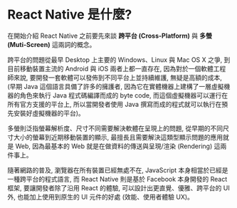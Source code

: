 # React Native 是什麼?
在開始介紹 React Native 之前要先來談 **跨平台 (Cross-Platform)** 與 **多螢 (Muti-Screen)** 這兩詞的概念。

跨平台的問題從最早 Desktop 上主要的 Windows、Linux 與 Mac OS X 之爭, 到目前移動裝置主流的 Android 與 iOS 兩者上都一直存在, 因為對於一個軟體工程師來說, 要開發一套軟體可以發佈到不同平台上並持續維護, 無疑是高額的成本, (早期 Java 這個語言具備了許多的擁護者, 因為它在實體機器上建構了一層虛擬機器的角色來執行 Java 程式碼編譯而成的 byte code, 而這個虛擬機器可以運行在所有官方支援的平台上, 所以當開發者使用 Java 撰寫而成的程式就可以執行在預先安裝好虛擬機器的平台)。

多螢則泛指螢幕解析度、尺寸不同需要解決軟體在呈現上的問題, 從早期的不同尺寸大小的螢幕到近期移動裝置的顯示, 最擅長且需要解決這類型顯示問題的應用就是 Web, 因為最基本的 Web 就是在做資料的傳送與呈現/渲染 (Rendering) 這兩件事上。

隨著網路的普及, 瀏覽器在所有裝置已經無處不在, JavaScript 本身相當於已經是一種跨平台的程式語言, 而 React Native 則是基於 Facebook 本身開發的 React 框架, 要讓開發者除了沿用 React 的體驗, 可以設計出更直覺、優雅、跨平台的 UI 外, 也能加上使用到原生的 UI 元件的好處 (效能、使用者體驗 UX)。